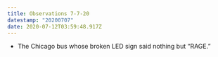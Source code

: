 ```yaml
---
title: Observations 7-7-20
datestamp: "20200707"
date: 2020-07-12T03:59:48.917Z
---
```

- The Chicago bus whose broken LED sign said nothing but “RAGE.”